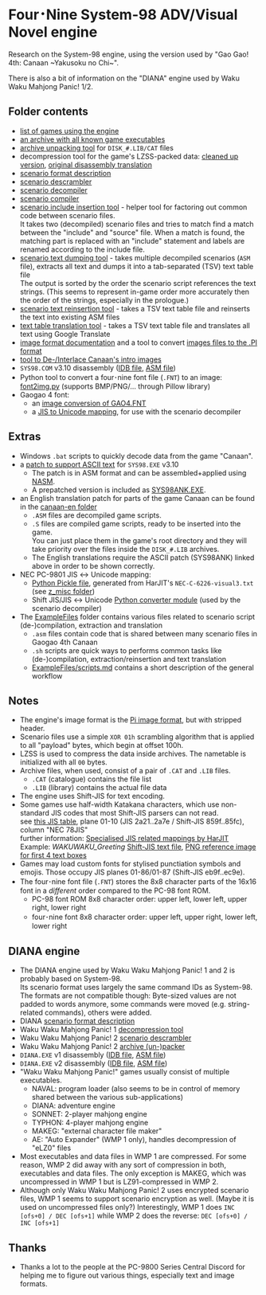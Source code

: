 # Four･Nine System-98 ADV/Visual Novel engine

Research on the System-98 engine, using the version used by "Gao Gao! 4th: Canaan ~Yakusoku no Chi~".

There is also a bit of information on the "DIANA" engine used by Waku Waku Mahjong Panic! 1/2.

## Folder contents

- [list of games using the engine](game-list.md)
- [an archive with all known game executables](executables.7z)
- [archive unpacking tool](Unpack.py) for `DISK_#.LIB/CAT` files
- decompression tool for the game's LZSS-packed data: [cleaned up version](Decompress.py), [original disassembly translation](Decompress.py.bak)
- [scenario format description](SceneFormat.txt)
- [scenario descrambler](ScenarioDecode.py)
- [scenario decompiler](ScenarioDecompile.py)
- [scenario compiler](ScenarioCompile.py)
- [scenario include insertion tool](ScenarioIncludeInsert.py) - helper tool for factoring out common code between scenario files.  
  It takes two (decompiled) scenario files and tries to match find a match between the "include" and "source" file.
  When a match is found, the matching part is replaced with an "include" statement and labels are renamed according to the include file.
- [scenario text dumping tool](ScenarioTsvDump.py) - takes multiple decompiled scenarios (`ASM` file), extracts all text and dumps it into a tab-separated (TSV) text table file  
  The output is sorted by the order the scenario script references the text strings. (This seems to represent in-game order more accurately then the order of the strings, especially in the prologue.)
- [scenario text reinsertion tool](ScenarioTsvReinsert.py) - takes a TSV text table file and reinserts the text into existing ASM files
- [text table translation tool](tsvTranslate.py) - takes a TSV text table file and translates all text using Google Translate
- [image format documentation](ImageFormat.txt) and a tool to convert [images files to the .PI format](Graphics2Pi.py)
- [tool to De-/Interlace Canaan's intro images](PrologueImgInterlace.py)
- `SYS98.COM` v3.10 disassembly ([IDB file](SYS98.idb), [ASM file](SYS98.asm))
- Python tool to convert a four･nine font file (`.FNT`) to an image: [font2img.py](font2img.py) (supports BMP/PNG/... through Pillow library)
- Gaogao 4 font:
  - an [image conversion of GAO4.FNT](GAO4_FNT.PNG)
  - a [JIS to Unicode mapping](Gao4-Font.txt), for use with the scenario decompiler

## Extras

- Windows `.bat` scripts to quickly decode data from the game "Canaan".
- a [patch to support ASCII text](Sys98_ANK-patch.asm) for `SYS98.EXE` v3.10
  - The patch is in ASM format and can be assembled+applied using [NASM](https://www.nasm.us/).
  - A prepatched version is included as [SYS98ANK.EXE](SYS98ANK.EXE).
- an English translation patch for parts of the game Canaan can be found in the [canaan-en folder](canaan-en)
  - `.ASM` files are decompiled game scripts.
  - `.S` files are compiled game scripts, ready to be inserted into the game.  
    You can just place them in the game's root directory and they will take priority over the files inside the `DISK_#.LIB` archives.
  - The English translations require the ASCII patch (SYS98ANK) linked above in order to be shown correctly.
- NEC PC-9801 JIS ↔ Unicode mapping:
  - [Python Pickle file](NEC-C-6226-lut.pkl), generated from HarJIT's `NEC-C-6226-visual3.txt` (see [z\_misc folder](z_misc/README.md))
  - Shift JIS/JIS ↔ Unicode [Python converter module](nec_jis_conv.py) (used by the scenario decompiler)
- The [ExampleFiles](ExampleFiles) folder contains various files related to scenario script (de-)compilation, extraction and translation
  - `.asm` files contain code that is shared between many scenario files in Gaogao 4th Canaan
  - `.sh` scripts are quick ways to performs common tasks like (de-)compilation, extraction/reinsertion and text translation
  - [ExampleFiles/scripts.md](ExampleFiles/scripts.md) contains a short description of the general workflow

## Notes

- The engine's image format is the [Pi image format](https://mooncore.eu/bunny/txt/pi-pic.htm), but with stripped header.
- Scenario files use a simple `XOR 01h` scrambling algorithm that is applied to all "payload" bytes, which begin at offset 100h.
- LZSS is used to compress the data inside archives. The nametable is initialized with all `00` bytes.
- Archive files, when used, consist of a pair of `.CAT` and `.LIB` files.
  - `.CAT` (catalogue) contains the file list
  - `.LIB` (library) contains the actual file data
- The engine uses Shift-JIS for text encoding.
- Some games use half-width Katakana characters, which use non-standard JIS codes that most Shift-JIS parsers can not read.  
  see [this JIS table](https://harjit.moe/jistables2/jisplane1a.html), plane 01-10 (JIS 2a21..2a7e / Shift-JIS 859f..85fc), column "NEC 78JIS"  
  further information: [Specialised JIS related mappings by HarJIT](https://harjit.moe/jismappings.html)  
  Example: *WAKUWAKU\_Greeting* [Shift-JIS text file](ExampleFiles/WAKUWAKU_Greeting.txt), [PNG reference image for first 4 text boxes](ExampleFiles/WAKUWAKU_Greeting.png)
- Games may load custom fonts for stylised punctiation symbols and emojis.
  Those occupy JIS planes 01-86/01-87 (Shift-JIS eb9f..ec9e).
- The four･nine font file (`.FNT`) stores the 8x8 character parts of the 16x16 font in a *different* order compared to the PC-98 font ROM.
  - PC-98 font ROM 8x8 character order: upper left, lower left, upper right, lower right
  - four･nine font 8x8 character order: upper left, upper right, lower left, lower right

## DIANA engine

- The DIANA engine used by Waku Waku Mahjong Panic! 1 and 2 is probably based on System-98.  
  Its scenario format uses largely the same command IDs as System-98.  
  The formats are not compatible though: Byte-sized values are not padded to words anymore, some commands were moved (e.g. string-related commands), others were added.
- DIANA [scenario format description](Diana_SceneFormat.txt)
- Waku Waku Mahjong Panic! 1 [decompression tool](wmp1_decompress.py)
- Waku Waku Mahjong Panic! 2 [scenario descrambler](wmp2_dsd_decode.py)
- Waku Waku Mahjong Panic! 2 [archive (un-)packer](wmp2_packer.py)
- `DIANA.EXE` v1 disassembly ([IDB file](DIANA_v1.idb), [ASM file](DIANA_v1.asm))
- `DIANA.EXE` v2 disassembly ([IDB file](DIANA_v2.idb), [ASM file](DIANA_v2.asm))
- "Waku Waku Mahjong Panic!" games usually consist of multiple executables.
  - NAVAL: program loader (also seems to be in control of memory shared between the various sub-applications)
  - DIANA: adventure engine
  - SONNET: 2-player mahjong engine
  - TYPHON: 4-player mahjong engine
  - MAKEG: "external character file maker"
  - AE: "Auto Expander" (WMP 1 only), handles decompression of "eLZ0" files
- Most executables and data files in WMP 1 are compressed. For some reason, WMP 2 did away with any sort of compression in both, executables and data files.
  The only exception is MAKEG, which was uncompressed in WMP 1 but is LZ91-compressed in WMP 2.
- Although only Waku Waku Mahjong Panic! 2 uses encrypted scenario files, WMP 1 seems to support scenario encryption as well. (Maybe it is used on uncompressed files only?)
  Interestingly, WMP 1 does `INC [ofs+0] / DEC [ofs+1]` while WMP 2 does the reverse: `DEC [ofs+0] / INC [ofs+1]`

## Thanks

- Thanks a lot to the people at the PC-9800 Series Central Discord for helping me to figure out various things, especially text and image formats.
